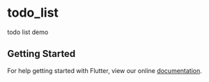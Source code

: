 # todo_list

todo list demo

## Getting Started

For help getting started with Flutter, view our online
[documentation](https://flutter.io/).
